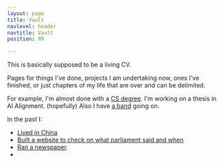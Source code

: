 ```yaml
---
layout: page
title: Vault
navlevel: header
navtitle: Vault
position: 99

---
```


This is basically supposed to be a living CV.

Pages for things I've done, projects I am undertaking now, ones I've finished, or just chapters of my life that are over and can be delimited.

For example, I'm almost done with a [CS degree](_projects/uni.md). I'm working on a thesis in AI Alignment. (hopefully) Also I have [a band](_projects/gnu.md) going on.

In the past I:
* [Lived in China](_project/ptparl.md)
* [Built a website to check on what parliament said and when](_project/ptparl.md)
* [Ran a newspaper](_projects/diferencial.md).
* 